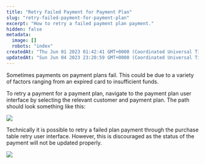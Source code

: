 ```yaml
---
title: "Retry Failed Payment for Payment Plan"
slug: "retry-failed-payment-for-payment-plan"
excerpt: "How to retry a failed payment plan payment."
hidden: false
metadata: 
  image: []
  robots: "index"
createdAt: "Thu Jun 01 2023 01:42:41 GMT+0000 (Coordinated Universal Time)"
updatedAt: "Sun Jun 04 2023 23:20:59 GMT+0000 (Coordinated Universal Time)"
---
```

Sometimes payments on payment plans fail. This could be due to a variety of factors ranging from an expired card to insufficient funds. 

To retry a payment for a payment plan, navigate to the payment plan user interface by selecting the relevant customer and payment plan. The path should look something like this:

![](https://files.readme.io/8823fa6-Yes.png)

Technically it is possible to retry a failed plan payment through the purchase table retry user interface. However, this is discouraged as the status of the payment will not be updated properly.

![](https://files.readme.io/16ec2da-no.png)
